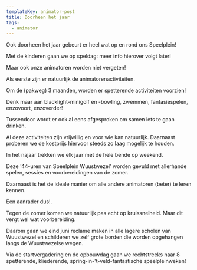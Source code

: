 ```yaml
---
templateKey: animator-post
title: Doorheen het jaar
tags:
  - animator
---
```

Ook doorheen het jaar gebeurt er heel wat op en rond ons Speelplein!

Met de kinderen gaan we op speldag: meer info hierover volgt later!

Maar ook onze animatoren worden niet vergeten!

Als eerste zijn er natuurlijk de animatorenactiviteiten.

Om de (pakweg) 3 maanden, worden er spetterende activiteiten voorzien!

Denk maar aan blacklight-minigolf en -bowling, zwemmen, fantasiespelen, enzovoort, enzoverder!

Tussendoor wordt er ook al eens afgesproken om samen iets te gaan drinken.

Al deze activiteiten zijn vrijwillig en voor wie kan natuurlijk. Daarnaast proberen we de kostprijs hiervoor steeds zo laag mogelijk te houden.



In het najaar trekken we elk jaar met de hele bende op weekend.

Deze '44-uren van Speelplein Wuustwezel' worden gevuld met allerhande spelen, sessies en voorbereidingen van de zomer.

Daarnaast is het de ideale manier om alle andere animatoren (beter) te leren kennen.

Een aanrader dus!.



Tegen de zomer komen we natuurlijk pas echt op kruissnelheid. Maar dit vergt wel wat voorbereiding.

Daarom gaan we eind juni reclame maken in alle lagere scholen van Wuustwezel en schilderen we zelf grote borden die worden opgehangen langs de Wuustwezelse wegen.

Via de startvergadering en de opbouwdag gaan we rechtstreeks naar 8 spetterende, kliederende, spring-in-'t-veld-fantastische speelpleinweken!
